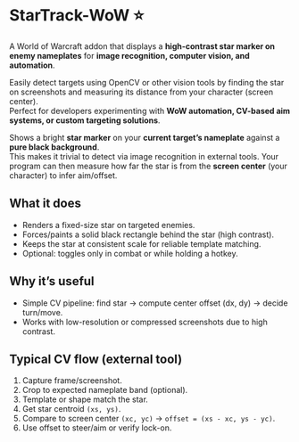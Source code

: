 # StarTrack-WoW ⭐  
A World of Warcraft addon that displays a **high-contrast star marker on enemy nameplates** for **image recognition, computer vision, and automation**.  

Easily detect targets using OpenCV or other vision tools by finding the star on screenshots and measuring its distance from your character (screen center).  
Perfect for developers experimenting with **WoW automation, CV-based aim systems, or custom targeting solutions**.

Shows a bright **star marker** on your **current target’s nameplate** against a **pure black background**.  
This makes it trivial to detect via image recognition in external tools. Your program can then measure how far the star is from the **screen center** (your character) to infer aim/offset.

## What it does
- Renders a fixed-size star on targeted enemies.  
- Forces/paints a solid black rectangle behind the star (high contrast).  
- Keeps the star at consistent scale for reliable template matching.  
- Optional: toggles only in combat or while holding a hotkey.  

## Why it’s useful
- Simple CV pipeline: find star → compute center offset (dx, dy) → decide turn/move.  
- Works with low-resolution or compressed screenshots due to high contrast.  

## Typical CV flow (external tool)
1. Capture frame/screenshot.  
2. Crop to expected nameplate band (optional).  
3. Template or shape match the star.  
4. Get star centroid `(xs, ys)`.  
5. Compare to screen center `(xc, yc)` → `offset = (xs - xc, ys - yc)`.  
6. Use offset to steer/aim or verify lock-on. 

